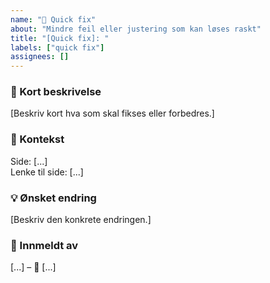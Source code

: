 ```yaml
---
name: "🔧 Quick fix"
about: "Mindre feil eller justering som kan løses raskt"
title: "[Quick fix]: "
labels: ["quick fix"]
assignees: []
---
```


### 📝 Kort beskrivelse
[Beskriv kort hva som skal fikses eller forbedres.]

### 📍 Kontekst
Side: [...]  
Lenke til side: [...]

### 💡 Ønsket endring
[Beskriv den konkrete endringen.]

### 👤 Innmeldt av
[...] – 📅 [...]

